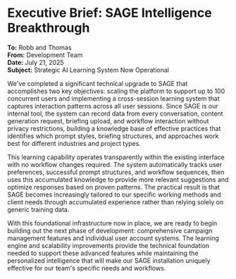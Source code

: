 # Executive Brief: SAGE Intelligence Breakthrough

**To:** Robb and Thomas  
**From:** Development Team  
**Date:** July 21, 2025  
**Subject:** Strategic AI Learning System Now Operational

We've completed a significant technical upgrade to SAGE that accomplishes two key objectives: scaling the platform to support up to 100 concurrent users and implementing a cross-session learning system that captures interaction patterns across all user sessions. Since SAGE is our internal tool, the system can record data from every conversation, content generation request, briefing upload, and workflow interaction without privacy restrictions, building a knowledge base of effective practices that identifies which prompt styles, briefing structures, and approaches work best for different industries and project types.

This learning capability operates transparently within the existing interface with no workflow changes required. The system automatically tracks user preferences, successful prompt structures, and workflow sequences, then uses this accumulated knowledge to provide more relevant suggestions and optimize responses based on proven patterns. The practical result is that SAGE becomes increasingly tailored to our specific working methods and client needs through accumulated experience rather than relying solely on generic training data.

With this foundational infrastructure now in place, we are ready to begin building out the next phase of development: comprehensive campaign management features and individual user account systems. The learning engine and scalability improvements provide the technical foundation needed to support these advanced features while maintaining the personalized intelligence that will make our SAGE installation uniquely effective for our team's specific needs and workflows.